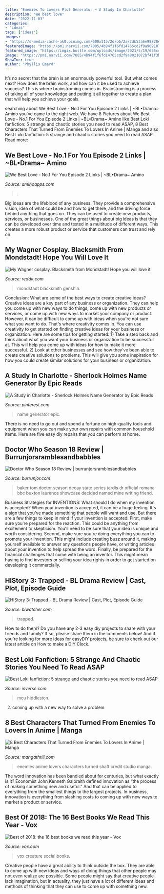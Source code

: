 ```yaml
---
title: "Enemies To Lovers Plot Generator ~ A Study In Charlotte"
description: "We best love"
date: "2022-11-03"
categories:
- "ideas"
tags: ["ideas"]
images:
- "https://s-media-cache-ak0.pinimg.com/600x315/2d/b5/2a/2db52a6e98828eebb6631f0d16252c96.jpg"
featuredImage: "https://pm1.narvii.com/7805/4b94f1f6fd14765cd2f9a9021072bf41f3b27bb3r1-2048-1258v2_hq.jpg"
featured_image: "https://imgix.bustle.com/uploads/image/2021/5/19/655ccca4-0a24-4e79-b1db-8ad6a0bdce1e-image-5.jpeg?w=375&amp;h=187&amp;fit=max&amp;auto=format%2Ccompress&amp;q=50&amp;dpr=2"
image: "https://pm1.narvii.com/7805/4b94f1f6fd14765cd2f9a9021072bf41f3b27bb3r1-2048-1258v2_hq.jpg"
ShowToc: true
author: "Phyllis Emard"
---
```



It’s no secret that the brain is an enormously powerful tool. But what comes next? How does the brain work, and how can it be used to achieve success? This is where brainstroming comes in. Brainstroming is a process of taking all of your knowledge and putting it all together to create a plan that will help you achieve your goals.

	

		
searching about We Best Love - No.1 For You Episode 2 Links | ~BL•Drama~ Amino you've came to the right web. We have 8 Pictures about We Best Love - No.1 For You Episode 2 Links | ~BL•Drama~ Amino like Best Loki fanfiction: 5 strange and chaotic stories you need to read ASAP, 8 Best Characters That Turned From Enemies To Lovers In Anime | Manga and also Best Loki fanfiction: 5 strange and chaotic stories you need to read ASAP. Read more:
		
    
## We Best Love - No.1 For You Episode 2 Links | ~BL•Drama~ Amino

<img loading=lazy src="https://pm1.narvii.com/7805/4b94f1f6fd14765cd2f9a9021072bf41f3b27bb3r1-2048-1258v2_hq.jpg" onerror="this.onerror=null;this.src='https://tse2.mm.bing.net/th?id=OIP.P6Lf8xkBYJqXOJHY690_gAHaEj&amp;pid=15.1';" alt="We Best Love - No.1 For You Episode 2 Links | ~BL•Drama~ Amino">

_Source: aminoapps.com_

>. 

	

Big ideas are the lifeblood of any business. They provide a comprehensive vision, idea of what could be and how to get there, and the driving force behind anything that goes on. They can be used to create new products, services, or businesses. One of the great things about big ideas is that they can be developed over time and tested in a multitude of different ways. This creates a more robust product or service that customers can trust and rely on.

    
## My Wagner Cosplay. Blacksmith From Mondstadt! Hope You Will Love It

<img loading=lazy src="https://preview.redd.it/mxeckt9sa6f71.jpg?width=683&amp;format=pjpg&amp;auto=webp&amp;s=41dbe9542043b34f07eb8a00496c22b027b1f47b" onerror="this.onerror=null;this.src='https://tse4.mm.bing.net/th?id=OIP.U1xhJsbHjZvVci7x217PZgHaLG&amp;pid=15.1';" alt="My Wagner cosplay. Blacksmith from Mondstadt! Hope you will love it">

_Source: reddit.com_

>mondstadt blacksmith genshin. 

	

Conclusion: What are some of the best ways to create creative ideas?
Creative ideas are a key part of any business or organization. They can help you come up with new ways to do things, come up with new products or services, or come up with new ways to market your company or product. However, it can be difficult to come up with ideas when you're not sure what you want to do. That's where creativity comes in. You can use creativity to get started on finding creative ideas for your business or organization. Here are some tips for getting started: 1) Take a step back and think about what you want your business or organization to be successful at. This will help you come up with ideas for how to make it more successful. 2) Look at other businesses and see how they've been able to create creative solutions to problems. This will give you some inspiration for how you could create similar solutions for your business or organization.

    
## A Study In Charlotte - Sherlock Holmes Name Generator By Epic Reads

<img loading=lazy src="https://s-media-cache-ak0.pinimg.com/600x315/2d/b5/2a/2db52a6e98828eebb6631f0d16252c96.jpg" onerror="this.onerror=null;this.src='https://tse3.mm.bing.net/th?id=OIP.KGO7DNeX5u0-dlNw0_sBRAHaD4&amp;pid=15.1';" alt="A Study in Charlotte - Sherlock Holmes Name Generator by Epic Reads">

_Source: pinterest.com_

>name generator epic. 

	

There is no need to go out and spend a fortune on high-quality tools and equipment when you can make your own repairs with common household items. Here are five easy diy repairs that you can perform at home.

    
## Doctor Who Season 18 Review | Burrunjorsramblesandbabbles

<img loading=lazy src="https://www.tombakerofficial.com/wp-content/uploads/dr_who_state_of_decay.jpg" onerror="this.onerror=null;this.src='https://tse2.mm.bing.net/th?id=OIP.DiU0tgtd43g1kJv643FqVQAAAA&amp;pid=15.1';" alt="Doctor Who Season 18 Review | burrunjorsramblesandbabbles">

_Source: burrunjor.com_

>baker tom doctor season decay state series tardis dr official romana bbc buxton laurence showcase decided named mine writing friend. 

	

Business Strategies for INVENTIONS: What should I do when my invention is accepted?
When your invention is accepted, it can be a huge feeling. It's a sign that you've made something that people will want and use. But there are a few things to keep in mind if your invention is accepted. 
First, make sure you're prepared for the reaction. This could be anything from excitement to skepticism. You'll need to be sure that your idea is unique and worth considering. 
Second, make sure you're doing everything you can to promote your invention. This might include creating buzz around it, making yourself available to answer any questions people have, or writing articles about your invention to help spread the word. 
Finally, be prepared for the financial challenges that come with being an inventor. This might mean having to find investors or selling your idea rights in order to get started on developing it commercially.

    
## HIStory 3: Trapped - BL Drama Review | Cast, Plot, Episode Guide

<img loading=lazy src="https://blwatcher.com/wp-content/uploads/HIStory-3-Trapped-Character-Tang-Yi-2.jpg" onerror="this.onerror=null;this.src='https://tse1.mm.bing.net/th?id=OIP.kzwd9Lclk31Dg_lWXquwFAAAAA&amp;pid=15.1';" alt="HIStory 3: Trapped - BL Drama Review | Cast, Plot, Episode Guide">

_Source: blwatcher.com_

>trapped. 

	

How to do them?
Do you have any 2-3 easy diy projects to share with your friends and family? If so, please share them in the comments below! And if you're looking for more ideas for easyDIY projects, be sure to check out our latest article on How to make a DIY Clock.

    
## Best Loki Fanfiction: 5 Strange And Chaotic Stories You Need To Read ASAP

<img loading=lazy src="https://imgix.bustle.com/uploads/image/2021/5/19/655ccca4-0a24-4e79-b1db-8ad6a0bdce1e-image-5.jpeg?w=375&amp;h=187&amp;fit=max&amp;auto=format%2Ccompress&amp;q=50&amp;dpr=2" onerror="this.onerror=null;this.src='https://tse3.mm.bing.net/th?id=OIP.EDDXjMH-aXF7Bg2Ss2XI9gHaDs&amp;pid=15.1';" alt="Best Loki fanfiction: 5 strange and chaotic stories you need to read ASAP">

_Source: inverse.com_

>mcu hiddleston. 

	

2. coming up with a new way to solve a problem 

    
## 8 Best Characters That Turned From Enemies To Lovers In Anime | Manga

<img loading=lazy src="https://mangathrill.com/wp-content/uploads/2020/03/pjimage-5-8.jpg" onerror="this.onerror=null;this.src='https://tse1.mm.bing.net/th?id=OIP.3uZpZoNSm0fesHiJqAIyzgHaEK&amp;pid=15.1';" alt="8 Best Characters That Turned From Enemies To Lovers In Anime | Manga">

_Source: mangathrill.com_

>enemies anime lovers characters turned shaft credit studio manga. 

	

The word innovation has been bandied about for centuries, but what exactly is it? Economist John Kenneth Galbraith defined innovation as “the process of making something new and useful.” And that can be applied to everything from the smallest things to the largest projects. In business, innovation is everything from slashing costs to coming up with new ways to market a product or service.

    
## Best Of 2018: The 16 Best Books We Read This Year - Vox

<img loading=lazy src="https://cdn.vox-cdn.com/thumbor/cUyaucLc_7ntINoDWIXahPBswwc=/0x0:1875x2850/1200x0/filters:focal(0x0:1875x2850):no_upscale()/cdn.vox-cdn.com/uploads/chorus_asset/file/13632812/Social_Creature.jpg" onerror="this.onerror=null;this.src='https://tse1.mm.bing.net/th?id=OIP.72e7Sru2qcG4LQVnwbidXwHaLQ&amp;pid=15.1';" alt="Best of 2018: the 16 best books we read this year - Vox">

_Source: vox.com_

>vox creature social books. 

	

Creative people have a great ability to think outside the box. They are able to come up with new ideas and ways of doing things that other people may not even realize are possible. Some people might say that creative people lack imagination, but in actuality, they just have a lot of different ideas and methods of thinking that they can use to come up with something new.

